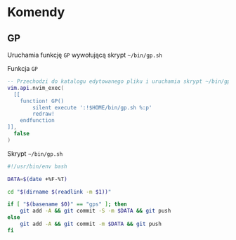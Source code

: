 # Komendy

## GP

Uruchamia funkcję `GP` wywołującą skrypt `~/bin/gp.sh`

Funkcja `GP`

```lua
-- Przechodzi do katalogu edytowanego pliku i uruchamia skrypt ~/bin/gp.sh
vim.api.nvim_exec(
  [[
    function! GP()
        silent execute ':!$HOME/bin/gp.sh %:p'
        redraw!
    endfunction
]],
  false
)
```

Skrypt `~/bin/gp.sh`

```bash
#!/usr/bin/env bash

DATA=$(date +%F-%T)

cd "$(dirname $(readlink -m $1))"

if [ "$(basename $0)" == "gps" ]; then
    git add -A && git commit -S -m $DATA && git push
else
    git add -A && git commit -m $DATA && git push
fi
```
